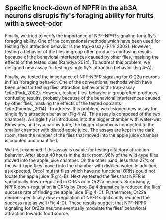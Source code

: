 ## Specific knock-down of NPFR in the ab3A neurons disrupts fly's foraging ability for fruits with a sweet-odor

Finally, we tried to verify the importance of NPF-NPFR signaling for a fly’s foraging ability. One of the conventional methods which have been used for testing fly’s attraction behavior is the trap-assay (Park 2002). However, testing a behavior of the flies in group often produces confusing results because of the behavioral interferences caused by other flies, masking the effects of the tested cues (Ramdya 2014). To address this problem, we designed new assay for testing single fly's attraction behavior (Fig 4-A).

Finally, we tested the importance of NPF-NPFR signaling for Or22a neurons in flies' foraging behavior.
One of the conventional methods which have been used for testing flies' attraction behavior is the trap-assay \cite{Park_2002}.
However, testing flies' behavior in group often produces confusing results, probably because of the behavioral interferences caused by other flies, masking the effects of the tested odorants \cite{Ramdya_2014}.
To address this problem, we designed new assay for single fly's attraction behavior (Fig 4-A).
This assay is composed of the two chambers.
A single fly is introduced into the bigger chamber with water-wet Kimwipes, and by a narrow tube, the bigger chamber is connected to the smaller chamber with diluted apple juice.
The assays are kept in the dark room, then the number of the flies that moved into the apple juice chamber is counted and quantified.

We first examined if this assay is usable for testing olfactory attraction behavior.
After about 40 hours in the dark room, 96% of the wild-type flies moved into the apple juice chamber.
On the other hand, less than 27% of the wild-type flies moved into the chamber with distilled water.
In addition, as expected, Orco1 mutant flies which have no functional ORNs could not locate the apple juice (Fig 4-B).
Next we tested the flies that NPFR is specifically down-regulated in ORNs or in Or22a neurons.
Surprisingly, NPFR down-regulation in ORNs by Orco-Gal4 dramatically reduced the flies' success rate of finding the apple juice (Fig 4-C).
Furthermore, Or22a neuron-specifically down-regulation of NPFR significantly reduced the success rate as well (Fig 4-D).
These results suggest that NPF-NPFR signaling for Or22a neurons eventually modulate the flies' behavioral attraction towards food source.

